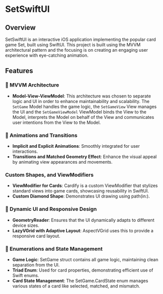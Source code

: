 # SetSwiftUI

## Overview

SetSwiftUI is an interactive iOS application implementing the popular card game Set, built using SwiftUI. This project is built using the MVVM architectural pattern and the focusing is on creating an engaging user experience with eye-catching animation.

## Features

### 🔁 MVVM Architecture
- **Model-View-ViewModel**: This architecture was chosen to separate logic and UI in order to enhance maintainability and scalability. The `SetGame` Model handles the game logic, the `SetGameView` View manages the UI and the `SetGameViewModel` ViewModel binds the View to the Model, interprets the Model on behalf of the View and communicates user intentions from the View to the Model.

### 🌟 Animations and Transitions
-  **Implicit and Explicit Animations**: Smoothly integrated for user interactions.
- **Transitions and Matched Geometry Effect**: Enhance the visual appeal by animating view appearances and movements.

### Custom Shapes, and ViewModifiers
- **ViewModifier for Cards**: Cardify is a custom ViewModifier that stylizes standard views into game cards, showcasing reusability in SwiftUI.
- **Custom Diamond Shape**: Demonstrates UI drawing using path(in:).

### 📱 Dynamic UI and Responsive Design
- **GeometryReader**: Ensures that the UI dynamically adapts to different device sizes.
- **LazyVGrid with Adaptive Layout**: AspectVGrid uses this to provide a responsive card layout.

### 🫵 Enumerations and State Management
- **Game Logic**: SetGame struct contains all game logic, maintaining clean separation from the UI.
- **Triad Enum**: Used for card properties, demonstrating efficient use of Swift enums.
- **Card State Management**: The SetGame.CardState enum manages various states of a card like selected, matched, and mismatch.


